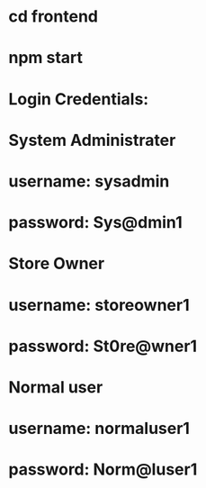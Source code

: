 # cd frontend
# npm start


# Login Credentials:

 # System Administrater
   # username: sysadmin
   # password: Sys@dmin1
# Store Owner
   # username: storeowner1
   # password: St0re@wner1
# Normal user
   # username: normaluser1
   # password: Norm@luser1
